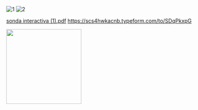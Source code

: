 ![1](https://user-images.githubusercontent.com/81307858/113519935-94731800-955d-11eb-8d60-9f318b1d8c40.png)
![2](https://user-images.githubusercontent.com/81307858/113519938-98069f00-955d-11eb-859b-e11ea3504012.png)

[sonda interactiva (1).pdf](https://github.com/Michellemcisaac/Diseno-para-la-escritura/files/6255262/sonda.interactiva.1.pdf)
 https://scs4hwkacnb.typeform.com/to/SDqPkxpG

[<img align="center" width="200px" src="Descargar aquí.png" />][Descargar]

[Descargar]: https://drive.google.com/drive/u/1/folders/14gaAcVQQJE1JtKCbYrey1wCUWexvY9nC



